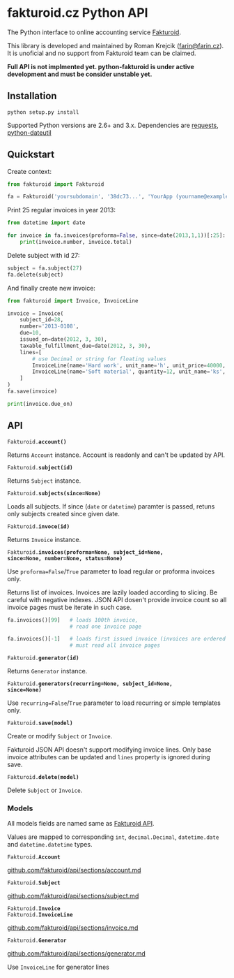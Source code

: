 # fakturoid.cz Python API

The Python interface to online accounting service [Fakturoid](http://fakturoid.cz/).

This library is developed and maintained by Roman Krejcik ([farin@farin.cz](mailto:farin@farin.cz)).
It is unoficial and no support from Fakturoid team can be claimed.

**Full API is not implmented yet. python-fakturoid is under active development and must be consider unstable yet.**

## Installation

    python setup.py install

Supported Python versions are 2.6+ and 3.x. Dependencies are [requests](https://pypi.python.org/pypi/requests),
[python-dateutil](https://pypi.python.org/pypi/python-dateutil/2.1)

## Quickstart

Create context:
```python
from fakturoid import Fakturoid

fa = Fakturoid('yoursubdomain', '38dc73...', 'YourApp (yourname@example.com)')
```

Print 25 regular invoices in year 2013:
```python
from datetime import date

for invoice in fa.invoices(proforma=False, since=date(2013,1,1))[:25]:
    print(invoice.number, invoice.total)
```

Delete subject with id 27:
```python
subject = fa.subject(27)
fa.delete(subject)
```

And finally create new invoice:
```python
from fakturoid import Invoice, InvoiceLine

invoice = Invoice(
    subject_id=28,
    number='2013-0108',
    due=10,
    issued_on=date(2012, 3, 30),
    taxable_fulfillment_due=date(2012, 3, 30),
    lines=[
        # use Decimal or string for floating values
        InvoiceLine(name='Hard work', unit_name='h', unit_price=40000, vat_rate=20),
        InvoiceLine(name='Soft material', quantity=12, unit_name='ks', unit_price="4.60", vat_rate=20),
    ]
)
fa.save(invoice)

print(invoice.due_on)
```

## API

<code>Fakturoid.<b>account()</b></code>

Returns `Account` instance. Account is readonly and can't be updated by API.

<code>Fakturoid.<b>subject(id)</b></code>

Returns `Subject` instance.

<code>Fakturoid.<b>subjects(since=None)</b></code>

Loads all subjects. If since (`date` or `datetime`) paramter is passed, retuns only subjects created since given date.

<code>Fakturoid.<b>invoce(id)</b></code>

Returns `Invoice` instance.

<code>Fakturoid.<b>invoices(proforma=None, subject_id=None, since=None, number=None, status=None)</b></code>

Use `proforma=False`/`True` parameter to load regular or proforma invoices only.

Returns list of invoices. Invoices are lazily loaded according to slicing.
Be careful with negative indexes. JSON API dosen't provide invoice count so
all invoice pages must be iterate in such case.
```python
fa.invoices()[99]   # loads 100th invoice,
                    # read one invoice page

fa.invoices()[-1]   # loads first issued invoice (invoices are ordered from latest to first)
                    # must read all invoice pages
```

<code>Fakturoid.<b>generator(id)</b></code>

Returns `Generator` instance.

<code>Fakturoid.<b>generators(recurring=None, subject_id=None, since=None)</b></code>

Use `recurring=False`/`True` parameter to load recurring or simple templates only.

<code>Fakturoid.<b>save(model)</b></code>

Create or modify `Subject` or `Invoice`.

Fakturoid JSON API doesn't support modifying invoice lines. Only base invoice attributes
can be updated and `lines` property is ignored during save.

<code>Fakturoid.<b>delete(model)</b></code>

Delete `Subject` or `Invoice`.

### Models

All models fields are named same as  [Fakturoid API](https://github.com/fakturoid/api).

Values are mapped to corresponding `int`, `decimal.Decimal`, `datetime.date` and `datetime.datetime` types.

<code>Fakturoid.<b>Account</b></code>

[github.com/fakturoid/api/sections/account.md](https://github.com/fakturoid/api/blob/master/sections/account.md)

<code>Fakturoid.<b>Subject</b></code>

[github.com/fakturoid/api/sections/subject.md](https://github.com/fakturoid/api/blob/master/sections/subject.md)

<code>Fakturoid.<b>Invoice</b>
Fakturoid.<b>InvoiceLine</b></code>

[github.com/fakturoid/api/sections/invoice.md](https://github.com/fakturoid/api/blob/master/sections/invoice.md)

<code>Fakturoid.<b>Generator</b></code>

[github.com/fakturoid/api/sections/generator.md](https://github.com/fakturoid/api/blob/master/sections/generator.md)

Use `InvoiceLine` for generator lines
